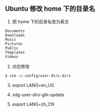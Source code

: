 ## Ubuntu 修改 home 下的目录名

1. 把 home 下的目录名改为英文

```
Documents
Downloads
Music
Pictures
Public
Templates
Videos
```

2. 对应修改

```bash
$ vim ~/.config/user-dirs.dirs
```

3. export LANG=en_US


4. xdg-user-dirs-gtk-update


5. export LANG=zh_CN

